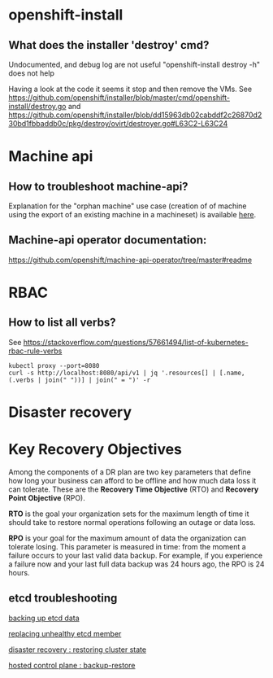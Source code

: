 # openshift-install

## What does the installer 'destroy' cmd?

Undocumented, and debug log are not useful
"openshift-install destroy -h" does not help

Having a look at the code it seems it stop and then remove the VMs.
See https://github.com/openshift/installer/blob/master/cmd/openshift-install/destroy.go
and https://github.com/openshift/installer/blob/dd15963db02cabddf2c26870d230bd1fbbaddb0c/pkg/destroy/ovirt/destroyer.go#L63C2-L63C24

# Machine api

## How to troubleshoot machine-api?

Explanation for the "orphan machine" use case (creation of of machine using the export of an existing machine in a machineset) is available [here](./infra/az/machineset/failure-examples).

## Machine-api operator documentation:

https://github.com/openshift/machine-api-operator/tree/master#readme

# RBAC

## How to list all verbs?

See https://stackoverflow.com/questions/57661494/list-of-kubernetes-rbac-rule-verbs

```shell
kubectl proxy --port=8080
curl -s http://localhost:8080/api/v1 | jq '.resources[] | [.name, (.verbs | join(" "))] | join(" = ")' -r
```

# Disaster recovery

# Key Recovery Objectives
Among the components of a DR plan are two key parameters that define how long your business can afford to be offline and how much data loss it can tolerate. These are the **Recovery Time Objective** (RTO) and **Recovery Point Objective** (RPO).

**RTO** is the goal your organization sets for the maximum length of time it should take to restore normal operations following an outage or data loss.

**RPO** is your goal for the maximum amount of data the organization can tolerate losing. This parameter is measured in time: from the moment a failure occurs to your last valid data backup. For example, if you experience a failure now and your last full data backup was 24 hours ago, the RPO is 24 hours.

## etcd troubleshooting

[backing up etcd data](https://docs.openshift.com/container-platform/4.14/backup_and_restore/control_plane_backup_and_restore/backing-up-etcd.html#backing-up-etcd-data_backup-etcd)

[replacing unhealthy etcd member](https://docs.openshift.com/container-platform/4.14/backup_and_restore/control_plane_backup_and_restore/replacing-unhealthy-etcd-member.html#restore-replace-crashlooping-etcd-member_replacing-unhealthy-etcd-member)

[disaster recovery : restoring cluster state](https://docs.openshift.com/container-platform/4.14/backup_and_restore/control_plane_backup_and_restore/disaster_recovery/scenario-2-restoring-cluster-state.html)

[hosted control plane : backup-restore](https://docs.openshift.com/container-platform/4.14/hosted_control_planes/hcp-backup-restore-dr.html#hcp-backup-restore)




